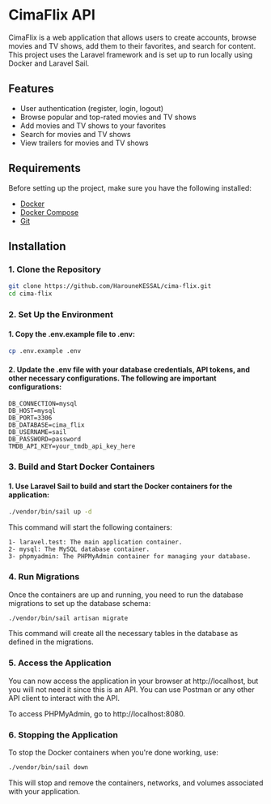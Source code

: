 # CimaFlix API

CimaFlix is a web application that allows users to create accounts, browse movies and TV shows, add them to their favorites, and search for content. This project uses the Laravel framework and is set up to run locally using Docker and Laravel Sail.

## Features

- User authentication (register, login, logout)
- Browse popular and top-rated movies and TV shows
- Add movies and TV shows to your favorites
- Search for movies and TV shows
- View trailers for movies and TV shows

## Requirements

Before setting up the project, make sure you have the following installed:

- [Docker](https://www.docker.com/get-started)
- [Docker Compose](https://docs.docker.com/compose/install/)
- [Git](https://git-scm.com/downloads)

## Installation

### 1. Clone the Repository

```bash
git clone https://github.com/HarouneKESSAL/cima-flix.git
cd cima-flix
```

### 2. Set Up the Environment

#### 1. Copy the .env.example file to .env:

```bash
cp .env.example .env
```
#### 2. Update the .env file with your database credentials, API tokens, and other necessary configurations. The following are important configurations:

```dotenv
DB_CONNECTION=mysql
DB_HOST=mysql
DB_PORT=3306
DB_DATABASE=cima_flix
DB_USERNAME=sail
DB_PASSWORD=password
TMDB_API_KEY=your_tmdb_api_key_here
```
### 3. Build and Start Docker Containers

#### 1. Use Laravel Sail to build and start the Docker containers for the application:

```bash
./vendor/bin/sail up -d
```
This command will start the following containers:

    1- laravel.test: The main application container.
    2- mysql: The MySQL database container.
    3- phpmyadmin: The PHPMyAdmin container for managing your database.

### 4. Run Migrations
   Once the containers are up and running, you need to run the database migrations to set up the database schema:

```bash
./vendor/bin/sail artisan migrate
```
This command will create all the necessary tables in the database as defined in the migrations.

### 5. Access the Application
   You can now access the application in your browser at http://localhost, but you will not need it since this is an API. You can use Postman or any other API client to interact with the API.

To access PHPMyAdmin, go to http://localhost:8080.

### 6. Stopping the Application
To stop the Docker containers when you're done working, use:

```bash
./vendor/bin/sail down
```
This will stop and remove the containers, networks, and volumes associated with your application.

